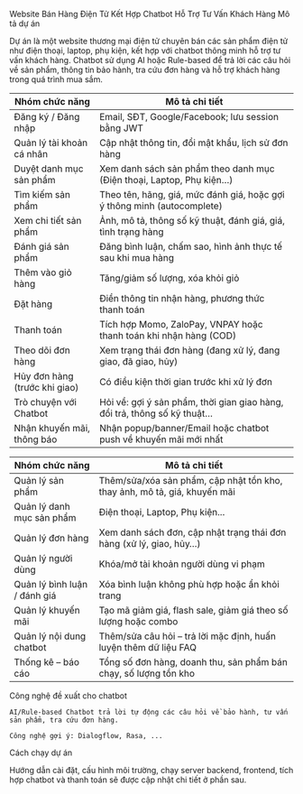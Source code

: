 Website Bán Hàng Điện Tử Kết Hợp Chatbot Hỗ Trợ Tư Vấn Khách Hàng
Mô tả dự án

Dự án là một website thương mại điện tử chuyên bán các sản phẩm điện tử như điện thoại, laptop, phụ kiện, kết hợp với chatbot thông minh hỗ trợ tư vấn khách hàng. Chatbot sử dụng AI hoặc Rule-based để trả lời các câu hỏi về sản phẩm, thông tin bảo hành, tra cứu đơn hàng và hỗ trợ khách hàng trong quá trình mua sắm.

| Nhóm chức năng                | Mô tả chi tiết                                                           |
| ----------------------------- | ------------------------------------------------------------------------ |
| Đăng ký / Đăng nhập           | Email, SĐT, Google/Facebook; lưu session bằng JWT                        |
| Quản lý tài khoản cá nhân     | Cập nhật thông tin, đổi mật khẩu, lịch sử đơn hàng                       |
| Duyệt danh mục sản phẩm       | Xem danh sách sản phẩm theo danh mục (Điện thoại, Laptop, Phụ kiện…)     |
| Tìm kiếm sản phẩm             | Theo tên, hãng, giá, mức đánh giá, hoặc gợi ý thông minh (autocomplete)  |
| Xem chi tiết sản phẩm         | Ảnh, mô tả, thông số kỹ thuật, đánh giá, giá, tình trạng hàng            |
| Đánh giá sản phẩm             | Đăng bình luận, chấm sao, hình ảnh thực tế sau khi mua hàng              |
| Thêm vào giỏ hàng             | Tăng/giảm số lượng, xóa khỏi giỏ                                         |
| Đặt hàng                      | Điền thông tin nhận hàng, phương thức thanh toán                         |
| Thanh toán                    | Tích hợp Momo, ZaloPay, VNPAY hoặc thanh toán khi nhận hàng (COD)        |
| Theo dõi đơn hàng             | Xem trạng thái đơn hàng (đang xử lý, đang giao, đã giao, hủy)            |
| Hủy đơn hàng (trước khi giao) | Có điều kiện thời gian trước khi xử lý đơn                               |
| Trò chuyện với Chatbot        | Hỏi về: gợi ý sản phẩm, thời gian giao hàng, đổi trả, thông số kỹ thuật… |
| Nhận khuyến mãi, thông báo    | Nhận popup/banner/Email hoặc chatbot push về khuyến mãi mới nhất         |



| Nhóm chức năng               | Mô tả chi tiết                                                            |
| ---------------------------- | ------------------------------------------------------------------------- |
| Quản lý sản phẩm             | Thêm/sửa/xóa sản phẩm, cập nhật tồn kho, thay ảnh, mô tả, giá, khuyến mãi |
| Quản lý danh mục sản phẩm    | Điện thoại, Laptop, Phụ kiện...                                           |
| Quản lý đơn hàng             | Xem danh sách đơn, cập nhật trạng thái đơn hàng (xử lý, giao, hủy…)       |
| Quản lý người dùng           | Khóa/mở tài khoản người dùng vi phạm                                      |
| Quản lý bình luận / đánh giá | Xóa bình luận không phù hợp hoặc ẩn khỏi trang                            |
| Quản lý khuyến mãi           | Tạo mã giảm giá, flash sale, giảm giá theo số lượng hoặc combo            |
| Quản lý nội dung chatbot     | Thêm/sửa câu hỏi – trả lời mặc định, huấn luyện thêm dữ liệu FAQ          |
| Thống kê – báo cáo           | Tổng số đơn hàng, doanh thu, sản phẩm bán chạy, số lượng tồn kho          |

Công nghệ đề xuất cho chatbot

    AI/Rule-based Chatbot trả lời tự động các câu hỏi về bảo hành, tư vấn sản phẩm, tra cứu đơn hàng.

    Công nghệ gợi ý: Dialogflow, Rasa, ...

Cách chạy dự án

Hướng dẫn cài đặt, cấu hình môi trường, chạy server backend, frontend, tích hợp chatbot và thanh toán sẽ được cập nhật chi tiết ở phần sau.
